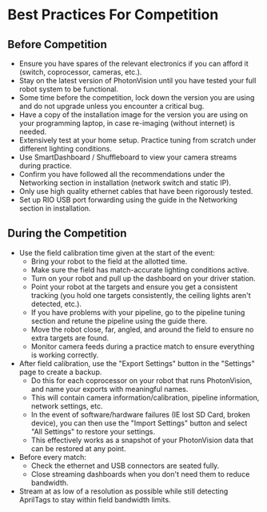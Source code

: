 # Best Practices For Competition

## Before Competition

- Ensure you have spares of the relevant electronics if you can afford it (switch, coprocessor, cameras, etc.).
- Stay on the latest version of PhotonVision until you have tested your full robot system to be functional.
- Some time before the competition, lock down the version you are using and do not upgrade unless you encounter a critical bug.
- Have a copy of the installation image for the version you are using on your programming laptop, in case re-imaging (without internet) is needed.
- Extensively test at your home setup. Practice tuning from scratch under different lighting conditions.
- Use SmartDashboard / Shuffleboard to view your camera streams during practice.
- Confirm you have followed all the recommendations under the Networking section in installation (network switch and static IP).
- Only use high quality ethernet cables that have been rigorously tested.
- Set up RIO USB port forwarding using the guide in the Networking section in installation.

## During the Competition

- Use the field calibration time given at the start of the event:
  - Bring your robot to the field at the allotted time. 
  - Make sure the field has match-accurate lighting conditions active.
  - Turn on your robot and pull up the dashboard on your driver station.
  - Point your robot at the targets and ensure you get a consistent tracking (you hold one targets consistently, the ceiling lights aren't detected, etc.).
  - If you have problems with your pipeline, go to the pipeline tuning section and retune the pipeline using the guide there.
  - Move the robot close, far, angled, and around the field to ensure no extra targets are found.
  - Monitor camera feeds during a practice match to ensure everything is working correctly.
- After field calibration, use the "Export Settings" button in the "Settings" page to create a backup.
  - Do this for each coprocessor on your robot that runs PhotonVision, and name your exports with meaningful names.
  - This will contain camera information/calibration, pipeline information, network settings, etc.
  - In the event of software/hardware failures (IE lost SD Card, broken device), you can then use the "Import Settings" button and select "All Settings" to restore your settings.
  - This effectively works as a snapshot of your PhotonVision data that can be restored at any point.
- Before every match: 
  - Check the ethernet and USB connectors are seated fully.
  - Close streaming dashboards when you don't need them to reduce bandwidth.
- Stream at as low of a resolution as possible while still detecting AprilTags to stay within field bandwidth limits.
